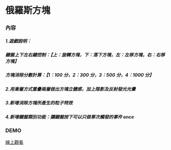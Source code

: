 # 俄羅斯方塊

### 內容

##### 1.遊戲說明：

##### 鍵盤上下左右鍵控制：【上：旋轉方塊，下：落下方塊，左：左移方塊，右：右移方塊】

##### 方塊消除分數計算：【1：100 分，2：300 分，3：500 分，4：1000 分】

##### 2.用漸層方式重疊兩層做出方塊立體感，加上陰影及反射發光光暈

##### 3.新增消除方塊所產生的粒子特效

##### 4.新增鍵盤類別功能：讓鍵盤按下可以只做單次觸發的事件 once

### DEMO

[線上觀看](https://virtools.github.io/tetris/)
